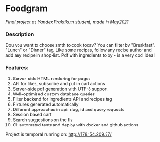 # Foodgram
_Final project as Yandex Praktikum student, made in May2021_

### Description
Dou you want to choose smth to cook today? You can filter by "Breakfast",
"Lunch" or "Dinner" tag. Like some recipes, follow any recipe author and
add any recipe in shop-list. Pdf with ingredients to by - is a very cool idea!

### Features:

1. Server-side HTML rendering for pages
2. API for likes, subscribe and put in cart actions
3. Server-side pdf generation with UTF-8 support
4. Well-optimised custom database queries
5. Filter backend for ingredients API and recipes tag
6. Fixtures generated automatically
7. Different approaches in api: slug, id and query requests
8. Session based cart
9. Search suggestions on the fly
10. CI: automated tests and deploy with docker and github actions


Project is temporal running on:
http://178.154.209.27/